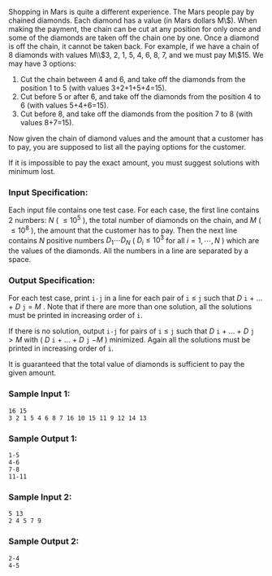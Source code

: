 <!-- Title
Shopping in Mars (25)
-->
Shopping in Mars is quite a different experience. The Mars people pay by
chained diamonds. Each diamond has a value (in Mars dollars M\\$). When making
the payment, the chain can be cut at any position for only once and some of
the diamonds are taken off the chain one by one. Once a diamond is off the
chain, it cannot be taken back. For example, if we have a chain of 8 diamonds
with values M\\$3, 2, 1, 5, 4, 6, 8, 7, and we must pay M\\$15. We may have 3
options:

  1. Cut the chain between 4 and 6, and take off the diamonds from the position 1 to 5 (with values 3+2+1+5+4=15).
  2. Cut before 5 or after 6, and take off the diamonds from the position 4 to 6 (with values 5+4+6=15).
  3. Cut before 8, and take off the diamonds from the position 7 to 8 (with values 8+7=15).

Now given the chain of diamond values and the amount that a customer has to
pay, you are supposed to list all the paying options for the customer.

If it is impossible to pay the exact amount, you must suggest solutions with
minimum lost.

### Input Specification:

Each input file contains one test case. For each case, the first line contains
2 numbers: $N$ ( $\le 10^5$ ), the total number of diamonds on the chain, and
$M$ ( $\le 10^8$ ), the amount that the customer has to pay. Then the next
line contains $N$ positive numbers $D_1 \cdots D_N$ ( $D_i\le 10^3$ for all
$i=1, \cdots , N$ ) which are the values of the diamonds. All the numbers in a
line are separated by a space.

### Output Specification:

For each test case, print `i-j` in a line for each pair of `i` $\le$ `j` such
that $D$ `i` \+ ... + $D$ `j` = $M$ . Note that if there are more than one
solution, all the solutions must be printed in increasing order of `i`.

If there is no solution, output `i-j` for pairs of `i` $\le$ `j` such that $D$
`i` \+ ... + $D$ `j` $> M$ with ( $D$ `i` \+ ... + $D$ `j` $- M$ ) minimized.
Again all the solutions must be printed in increasing order of `i`.

It is guaranteed that the total value of diamonds is sufficient to pay the
given amount.

### Sample Input 1:

    
    
    16 15
    3 2 1 5 4 6 8 7 16 10 15 11 9 12 14 13

### Sample Output 1:

    
    
    1-5
    4-6
    7-8
    11-11

### Sample Input 2:

    
    
    5 13
    2 4 5 7 9

### Sample Output 2:

    
    
    2-4
    4-5

